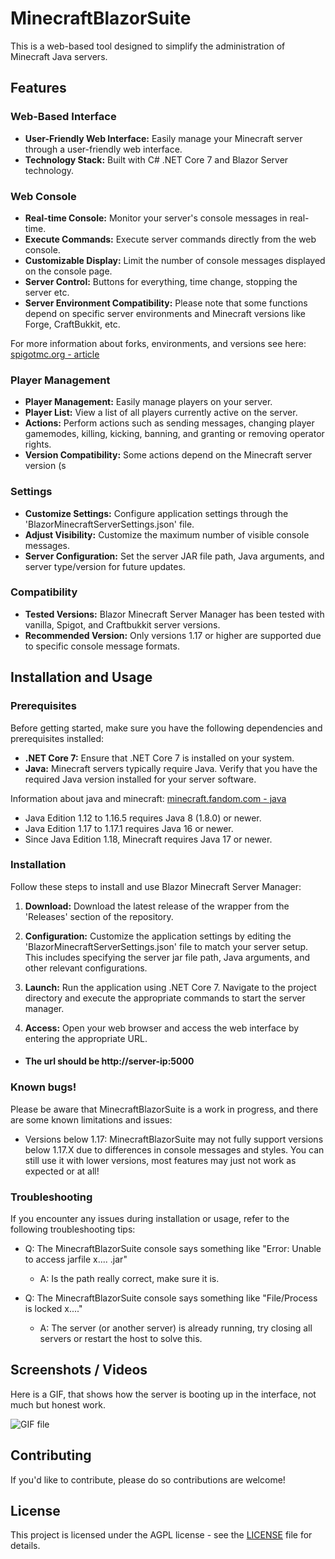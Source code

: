 # MinecraftBlazorSuite

This is a web-based tool designed to simplify the administration of Minecraft Java servers.


## Features

### Web-Based Interface

- **User-Friendly Web Interface:** Easily manage your Minecraft server through a user-friendly web interface.
- **Technology Stack:** Built with C# .NET Core 7 and Blazor Server technology.


### Web Console

- **Real-time Console:** Monitor your server's console messages in real-time.
- **Execute Commands:** Execute server commands directly from the web console.
- **Customizable Display:** Limit the number of console messages displayed on the console page.
- **Server Control:** Buttons for everything, time change, stopping the server etc.
- **Server Environment Compatibility:** Please note that some functions depend on specific server environments and Minecraft versions like Forge, CraftBukkit, etc.

For more information about forks, environments, and versions see here: [spigotmc.org - article](https://www.spigotmc.org/wiki/what-is-spigot-craftbukkit-bukkit-vanilla-forg "https://www.spigotmc.org/wiki/what-is-spigot-craftbukkit-bukkit-vanilla-forg")


### Player Management

- **Player Management:** Easily manage players on your server.
- **Player List:** View a list of all players currently active on the server.
- **Actions:** Perform actions such as sending messages, changing player gamemodes, killing, kicking, banning, and granting or removing operator rights.
- **Version Compatibility:** Some actions depend on the Minecraft server version (s


### Settings

- **Customize Settings:** Configure application settings through the 'BlazorMinecraftServerSettings.json' file.
- **Adjust Visibility:** Customize the maximum number of visible console messages.
- **Server Configuration:** Set the server JAR file path, Java arguments, and server type/version for future updates.


### Compatibility

- **Tested Versions:** Blazor Minecraft Server Manager has been tested with vanilla, Spigot, and Craftbukkit server versions.
- **Recommended Version:** Only versions 1.17 or higher are supported due to specific console message formats.


## Installation and Usage

### Prerequisites

Before getting started, make sure you have the following dependencies and prerequisites installed:

- **.NET Core 7:** Ensure that .NET Core 7 is installed on your system.
- **Java:** Minecraft servers typically require Java. Verify that you have the required Java version installed for your server software.

Information about java and minecraft: [minecraft.fandom.com - java](https://minecraft.fandom.com/wiki/Tutorials/Update_Java#Why_update? "https://minecraft.fandom.com/wiki/Tutorials/Update_Java#Why_update?")
- Java Edition 1.12 to 1.16.5 requires Java 8 (1.8.0) or newer.
- Java Edition 1.17 to 1.17.1 requires Java 16 or newer.
- Since Java Edition 1.18, Minecraft requires Java 17 or newer.


### Installation

Follow these steps to install and use Blazor Minecraft Server Manager:

1. **Download:** Download the latest release of the wrapper from the 'Releases' section of the repository.

2. **Configuration:** Customize the application settings by editing the 'BlazorMinecraftServerSettings.json' file to match your server setup. This includes specifying the server jar file path, Java arguments, and other relevant configurations.

3. **Launch:** Run the application using .NET Core 7. Navigate to the project directory and execute the appropriate commands to start the server manager.

4. **Access:** Open your web browser and access the web interface by entering the appropriate URL.

- #### The url should be http://server-ip:5000


### Known bugs!

Please be aware that MinecraftBlazorSuite is a work in progress, and there are some known limitations and issues:
- Versions below 1.17: MinecraftBlazorSuite may not fully support versions below 1.17.X due to differences in console messages and styles. You can still use it with lower versions, most features may just not work as expected or at all!


### Troubleshooting

If you encounter any issues during installation or usage, refer to the following troubleshooting tips:

- Q: The MinecraftBlazorSuite console says something like "Error: Unable to access jarfile x.... .jar"
  - A: Is the path really correct, make sure it is.
  
- Q: The MinecraftBlazorSuite console says something like "File/Process is locked x...."
  - A: The server (or another server) is already running, try closing all servers or restart the host to solve this.


## Screenshots / Videos

Here is a GIF, that shows how the server is booting up in the interface, not much but honest work.

![GIF file](https://i.imgur.com/MlhgjvY.gif)


## Contributing

If you'd like to contribute, please do so contributions are welcome!


## License

This project is licensed under the AGPL license - see the [LICENSE](https://raw.githubusercontent.com/liebki/MinecraftBlazorSuite/master/MinecraftBlazorSuite/License.txt) file for details.